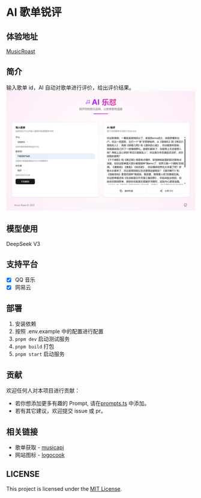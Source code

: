# AI 歌单锐评

## 体验地址

[MusicRoast](https://music.luckyabner.top)

## 简介

输入歌单 id，AI 自动对歌单进行评价，给出评价结果。
![alt text](image.png)

## 模型使用

DeepSeek V3

## 支持平台

- [x] QQ 音乐
- [x] 网易云

## 部署

1. 安装依赖
2. 按照 .env.example 中的配置进行配置
3. `pnpm dev` 启动测试服务
4. `pnpm build` 打包
5. `pnpm start` 启动服务

## 贡献

欢迎任何人对本项目进行贡献：

- 若你想添加更多有趣的 Prompt, 请在[prompts.ts](/src/lib/prompts.ts) 中添加。
- 若有其它建议，欢迎提交 issue 或 pr。

## 相关链接

- 歌单获取 - [musicapi](https://github.com/Superheroff/musicapi.git)
- 网站图标 - [logocook](https://www.logocook.shop/)

## LICENSE

This project is licensed under the [MIT License](LICENSE).
